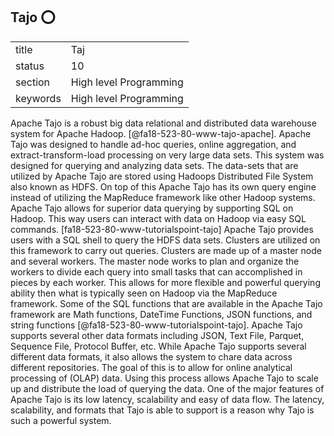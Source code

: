 ## Tajo :o:


|          |                        |
| -------- | ---------------------- |
| title    | Taj                    | 
| status   | 10                     |
| section  | High level Programming |
| keywords | High level Programming |



Apache Tajo is a robust big data relational and distributed data warehouse system for Apache Hadoop. [@fa18-523-80-www-tajo-apache].  Apache Tajo was designed to handle ad-hoc queries, online aggregation, and extract-transform-load processing on very large data sets.  This system was designed for querying and analyzing data sets.  The data-sets that are utilized by Apache Tajo are stored using Hadoops Distributed File System also known as HDFS.  On top of this Apache Tajo has its own query engine instead of utilizing the MapReduce framework like other Hadoop systems.  
Apache Tajo allows for superior data querying by supporting SQL on Hadoop.  This way users can interact with data on Hadoop via easy SQL commands. [fa18-523-80-www-tutorialspoint-tajo]  Apache Tajo provides users with a SQL shell to query the HDFS data sets.  Clusters are utilized on this framework to carry out queries.  Clusters are made up of a master node and several workers.  The master node works to plan and organize the workers to divide each query into small tasks that can accomplished in pieces by each worker.  This allows for more flexible and powerful querying ability then what is typically seen on Hadoop via the MapReduce framework.  Some of the SQL functions that are available in the Apache Tajo framework are Math functions, DateTime Functions, JSON functions, and string functions [@fa18-523-80-www-tutorialspoint-tajo].
Apache Tajo supports several other data formats including JSON, Text File, Parquet, Sequence File, Protocol Buffer, etc.  While Apache Tajo supports several different data formats, it also allows the system to chare data across different repositories.  The goal of this is to allow for online analytical processing of (OLAP) data.  Using this process allows Apache Tajo to scale up and distribute the load of querying the data.  One of the major features of Apache Tajo is its low latency, scalability and easy of data flow.  The latency, scalability, and formats that Tajo is able to support is a reason why Tajo is such a powerful  system. 
